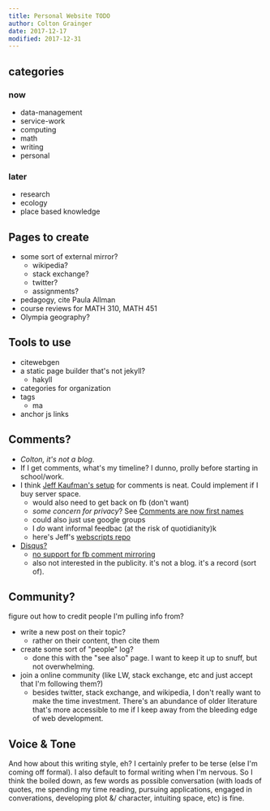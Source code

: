 ```yaml
---
title: Personal Website TODO
author: Colton Grainger
date: 2017-12-17 
modified: 2017-12-31
---
```


## categories 

### now

- data-management
- service-work
- computing
- math
- writing
- personal

### later

- research
- ecology
- place based knowledge

## Pages to create

- some sort of external mirror? 
	- wikipedia?
	- stack exchange?
	- twitter?
	- assignments?
- pedagogy, cite Paula Allman
- course reviews for MATH 310, MATH 451
- Olympia geography?

## Tools to use

- citewebgen
- a static page builder that's not jekyll?
	- hakyll
- categories for organization
- tags
	- ma
- anchor js links
## Comments?

- *Colton, it's not a blog*.
- If I get comments, what's my timeline? I dunno, prolly before starting in school/work.
- I think [Jeff Kaufman's setup](https://www.jefftk.com/p/external-comment-integration-rewrite) for comments is neat. Could implement if I buy server space.
	- would also need to get back on fb (don't want)
	- *some concern for privacy*? See [Comments are now first names](https://www.jefftk.com/p/comments-are-now-first-names)
	- could also just use google groups
	- I *do* want informal feedbac (at the risk of quotidianity)k
	- here's Jeff's [webscripts repo](https://github.com/jeffkaufman/webscripts/blob/master/README) 
- [Disqus?](https://disqus.com/pricing/)
	- [no support for fb comment mirroring](https://disqus.com/home/channel/discussdisqus/discussion/channel-discussdisqus/mirroring_facebook_comments_on_website_with_disqus/)
	- also not interested in the publicity. it's not a blog. it's a record (sort of). 
	
## Community?

figure out how to credit people I'm pulling info from?

- write a new post on their topic?
	- rather on their content, then cite them
- create some sort of "people" log?
	- done this with the "see also" page. I want to keep it up to snuff, but not overwhelming.
- join a online community (like LW, stack exchange, etc and just accept that I'm following them?)
	- besides twitter, stack exchange, and wikipedia, I don't really want to make the time investment. There's an abundance of older literature that's more accessible to me if I keep away from the bleeding edge of web development.

## Voice & Tone

And how about this writing style, eh? I certainly prefer to be terse (else I'm coming off formal). I also default to formal writing when I'm nervous. So I think the boiled down, as few words as possible conversation (with loads of quotes, me spending my time reading, pursuing applications, engaged in converations, developing plot &/ character, intuiting space, etc) is fine.

